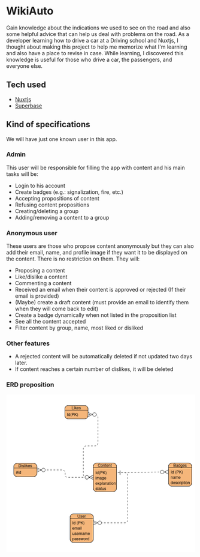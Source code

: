 # WikiAuto

Gain knowledge about the indications we used to see on the road and also some helpful advice that can help us deal with problems on the road. As a developer learning how to drive a car at a Driving school and Nuxtjs, I thought about making this project to help me memorize what I'm learning and also have a place to revise in case. While learning, I discovered this knowledge is useful for those who drive a car, the passengers, and everyone else.

## Tech used

- [Nuxtjs](https://nuxt.com/)
- [Superbase](https://supabase.com/docs)

## Kind of specifications

We will have just one known user in this app.

### Admin

This user will be responsible for filling the app with content and his main tasks will be:

- Login to his account
- Create badges (e.g.: signalization, fire, etc.)
- Accepting propositions of content
- Refusing content propositions
- Creating/deleting a group
- Adding/removing a content to a group

### Anonymous user

These users are those who propose content anonymously but they can also add their email, name, and profile image if they want it to be displayed on the content. There is no restriction on them. They will:

- Proposing a content
- Like/dislike a content
- Commenting a content
- Received an email when their content is approved or rejected (If their email is provided)
- (Maybe) create a draft content (must provide an email to identify them when they will come back to edit)
- Create a badge dynamically when not listed in the proposition list
- See all the content accepted
- Filter content by group, name, most liked or disliked

### Other features

- A rejected content will be automatically deleted if not updated two days later.
- If content reaches a certain number of dislikes, it will be deleted

### ERD proposition

<img src="./assets/images/erd-diagram.png" alt="ERD diagram" />
